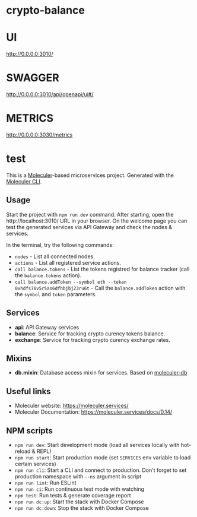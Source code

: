 # crypto-balance

# UI
http://0.0.0.0:3010/

# SWAGGER
http://0.0.0.0:3010/api/openapi/ui#/

# METRICS
http://0.0.0.0:3030/metrics

# test
This is a [Moleculer](https://moleculer.services/)-based microservices project. Generated with the [Moleculer CLI](https://moleculer.services/docs/0.14/moleculer-cli.html).

## Usage
Start the project with `npm run dev` command. 
After starting, open the http://localhost:3010/ URL in your browser. 
On the welcome page you can test the generated services via API Gateway and check the nodes & services.

In the terminal, try the following commands:
- `nodes` - List all connected nodes.
- `actions` - List all registered service actions.
- `call balance.tokens` - List the tokens registred for balance tracker (call the `balance.tokens` action).
- `call balance.addToken --symbol eth --token 0xhdfs76v5r5as6dfhbjbj23ru6t` - Call the `balance.addToken` action with the `symbol` and `token` parameters.


## Services
- **api**: API Gateway services
- **balance**: Service for tracking crypto curency tokens balance.
- **exchange**: Service for tracking crypto curency exchange rates.

## Mixins
- **db.mixin**: Database access mixin for services. Based on [moleculer-db](https://github.com/moleculerjs/moleculer-db#readme)


## Useful links

* Moleculer website: https://moleculer.services/
* Moleculer Documentation: https://moleculer.services/docs/0.14/

## NPM scripts

- `npm run dev`: Start development mode (load all services locally with hot-reload & REPL)
- `npm run start`: Start production mode (set `SERVICES` env variable to load certain services)
- `npm run cli`: Start a CLI and connect to production. Don't forget to set production namespace with `--ns` argument in script
- `npm run lint`: Run ESLint
- `npm run ci`: Run continuous test mode with watching
- `npm test`: Run tests & generate coverage report
- `npm run dc:up`: Start the stack with Docker Compose
- `npm run dc:down`: Stop the stack with Docker Compose

